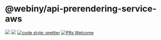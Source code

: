 # @webiny/api-prerendering-service-aws
[![](https://img.shields.io/npm/dw/@webiny/api-prerendering-service-aws.svg)](https://www.npmjs.com/package/@webiny/api-prerendering-service-aws) 
[![](https://img.shields.io/npm/v/@webiny/api-prerendering-service-aws.svg)](https://www.npmjs.com/package/@webiny/api-prerendering-service-aws)
[![code style: prettier](https://img.shields.io/badge/code_style-prettier-ff69b4.svg?style=flat-square)](https://github.com/prettier/prettier)
[![PRs Welcome](https://img.shields.io/badge/PRs-welcome-brightgreen.svg?style=flat-square)](http://makeapullrequest.com)
